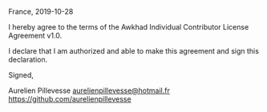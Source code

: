 France, 2019-10-28

I hereby agree to the terms of the Awkhad Individual Contributor License
Agreement v1.0.

I declare that I am authorized and able to make this agreement and sign this
declaration.

Signed,

Aurelien Pillevesse aurelienpillevesse@hotmail.fr https://github.com/aurelienpillevesse
